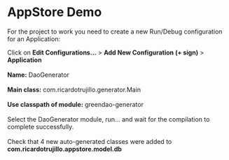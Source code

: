 # AppStore Demo

For the project to work you need to create a new Run/Debug configuration for an Application:

Click on <b>Edit Configurations...</b> > <b>Add New Configuration (+ sign)</b> > <b>Application</b><br><br>
<b>Name:</b> DaoGenerator <br><br>
<b>Main class:</b>  com.ricardotrujillo.generator.Main <br><br>
<b>Use classpath of module:</b>  greendao-generator <br><br>
Select the DaoGenerator module, run... and wait for the compilation to complete successfully.<br><br>
Check that 4 new auto-generated classes were added to <b>com.ricardotrujillo.appstore.model.db</b>
